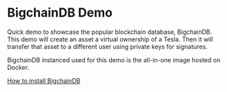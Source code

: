 # BigchainDB Demo

Quick demo to showcase the popular blockchain database, BigchainDB. This demo will create an asset a virtual ownership of a Tesla. Then it will transfer that asset to a different user using private keys for signatures.

BigchainDB instanced used for this demo is the all-in-one image hosted on Docker. 

[How to install BigchainDB](https://docs.bigchaindb.com/projects/server/en/latest/appendices/all-in-one-bigchaindb.html)